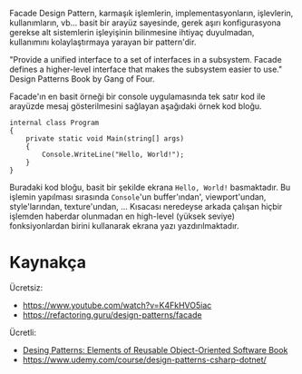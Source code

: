 Facade Design Pattern, karmaşık işlemlerin, implementasyonların, işlevlerin, kullanımların, vb... basit bir arayüz sayesinde, gerek aşırı konfigurasyona gerekse alt sistemlerin işleyişinin bilinmesine ihtiyaç duyulmadan, kullanımını kolaylaştırmaya yarayan bir pattern'dir. 

"Provide a unified interface to a set of interfaces in a subsystem. Facade defines a higher-level interface that makes the subsystem easier to use." Design Patterns Book by Gang of Four.

Facade'ın en basit örneği bir console uygulamasında tek satır kod ile arayüzde mesaj gösterilmesini sağlayan aşağıdaki örnek kod bloğu.

```
internal class Program
{
	private static void Main(string[] args)
	{
		Console.WriteLine("Hello, World!");
	}
}
```

Buradaki kod bloğu, basit bir şekilde ekrana `Hello, World!` basmaktadır. Bu işlemin yapılması sırasında `Console`'un buffer'ından', viewport'undan, style'larından, texture'undan, ... Kısacası neredeyse arkada çalışan hiçbir işlemden haberdar olunmadan en high-level (yüksek seviye) fonksiyonlardan birini kullanarak ekrana yazı yazdırılmaktadır.

# Kaynakça

Ücretsiz:<br>
- https://www.youtube.com/watch?v=K4FkHVO5iac <br>
- https://refactoring.guru/design-patterns/facade <br>

Ücretli:
- [Desing Patterns: Elements of Reusable Object-Oriented Software Book](https://www.amazon.com.tr/Design-Patterns-Elements-Reusable-Object-Oriented/dp/0201633612/ref=sr_1_2?__mk_tr_TR=%C3%85M%C3%85%C5%BD%C3%95%C3%91&crid=WHUMS0DHJBKO&dib=eyJ2IjoiMSJ9.mTRaTOPYqsPcUsGD8azntQBwoQYmLa7486oAF-n21naeCMl-cWRy6Tc4xyGXPHzIe4pgk3yyBBQ5xXEXy_yChPa8_t7-ZEiWFDxX6xRvYtws2SsECY5g6_L03uQXeOL8hFzn00c2Ccjiq1EKQHmZEb4mUS1O4esM4UrdgbgWi_EB92UbzYH7rBFb5SJsRLxTch6rUKNqSfxO9I9FBaaZQoJbC04f4JZKGyaf1G6QW5xcHb7AJ4gMh3peaP8xz24u7sXUMLs7M8RIAByW4YO97lxJNs2AjFfzRyJTMtZlxpY.xPLI_w471Dn2oGOGQVdfmRuoMEX8cetRTg0iYLmadDo&dib_tag=se&keywords=design+patterns%2C&qid=1752059924&sprefix=design+pattern%2Caps%2C762&sr=8-2)
- https://www.udemy.com/course/design-patterns-csharp-dotnet/